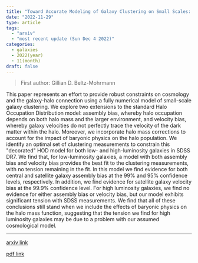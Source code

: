 ```yaml
---
title: "Toward Accurate Modeling of Galaxy Clustering on Small Scales: Halo Model Extensions & Lingering Tension"
date: "2022-11-29"
type: article
tags:
  - "arxiv"
  - "most recent update (Sun Dec 4 2022)"
categories:
  - galaxies
  - 2022(year)
  - 11(month)
draft: false
---
```


> First author: Gillian D. Beltz-Mohrmann

 This paper represents an effort to provide robust constraints on cosmology
and the galaxy-halo connection using a fully numerical model of small-scale
galaxy clustering. We explore two extensions to the standard Halo Occupation
Distribution model: assembly bias, whereby halo occupation depends on both halo
mass and the larger environment, and velocity bias, whereby galaxy velocities
do not perfectly trace the velocity of the dark matter within the halo.
Moreover, we incorporate halo mass corrections to account for the impact of
baryonic physics on the halo population. We identify an optimal set of
clustering measurements to constrain this "decorated" HOD model for both low-
and high-luminosity galaxies in SDSS DR7. We find that, for low-luminosity
galaxies, a model with both assembly bias and velocity bias provides the best
fit to the clustering measurements, with no tension remaining in the fit. In
this model we find evidence for both central and satellite galaxy assembly bias
at the 99% and 95% confidence levels, respectively. In addition, we find
evidence for satellite galaxy velocity bias at the 99.9% confidence level. For
high luminosity galaxies, we find no evidence for either assembly bias or
velocity bias, but our model exhibits significant tension with SDSS
measurements. We find that all of these conclusions still stand when we include
the effects of baryonic physics on the halo mass function, suggesting that the
tension we find for high luminosity galaxies may be due to a problem with our
assumed cosmological model.

---
[arxiv link](http://arxiv.org/abs/2211.16105v1)

[pdf link](http://arxiv.org/pdf/2211.16105v1)